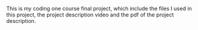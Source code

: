 This is my coding one course final project, which include the files I used in this project, the project description video and the pdf of the project description.
